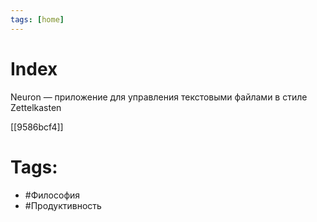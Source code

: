 ```yaml
---
tags: [home]
---
```


# Index

Neuron — приложение для управления текстовыми файлами в стиле Zettelkasten

[[9586bcf4]]

# Tags:
* #Философия
* #Продуктивность

